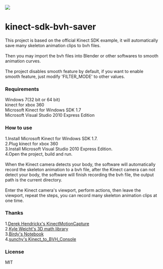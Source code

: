 ![](http://www.mesh-online.net/mocap.png)
# kinect-sdk-bvh-saver
This project is based on the official Kinect SDK example, it will automatically save many skeleton animation clips to bvh files.<br/>
<br/>
Then you may import the bvh files into Blender or other softwares to smooth animation curves.<br/>
<br/>
The project disables smooth feature by default, if you want to enable smooth feature, just modify 'FILTER_MODE' to other values.
### Requirements
Windows 7(32 bit or 64 bit)<br/>
kinect for xbox 360<br/>
Microsoft Kinect for Windows SDK 1.7<br/>
Microsoft Visual Studio 2010 Express Edition
### How to use
1.Install Microsoft Kinect for Windows SDK 1.7.<br/>
2.Plug kinect for xbox 360<br/>
3.Install Microsoft Visual Studio 2010 Express Edition.<br/>
4.Open the project, build and run.<br/>
<br/>
When the Kinect camera detects your body, the software will automatically record the skeleton animation to a bvh file, after the Kinect camera can not detect your body, the software will finish recording the bvh file, the output path is the current directory.<br/>
<br/>
Enter the Kinect camera's viewport, perform actions, then leave the viewport, repeat the steps, you can record many skeleton animation clips at one time.
### Thanks
1.[Derek Hendrickx's KinectMotionCapture](https://github.com/derekhendrickx/KinectMotionCapture)<br/>
2.[Kyle Weicht's 3D math library](https://github.com/awesomekyle/math)<br/>
3.[Birdy's Notebook](http://bediyap.com/programming/convert-quaternion-to-euler-rotations/)<br/>
4.[sunchy's Kinect_to_BVH_Console](https://github.com/isunchy/Kinect_to_BVH_Console)
### License
MIT
